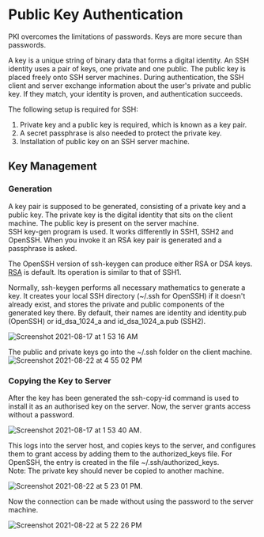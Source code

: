 # Public Key Authentication

PKI overcomes the limitations of passwords. Keys are more secure than passwords. 

A key is a unique string of binary data that forms a digital identity. An SSH identity uses a pair of keys, one private and one public. The public key is  placed freely onto SSH server machines. During authentication, the SSH client and server exchange information about the user's private and public key. If they match, your identity is proven, and authentication succeeds.

The following setup is required for SSH:
1. Private key and a public key is required, which is known as a key pair. 
2. A secret passphrase is also needed to protect the private key.
3. Installation of public key on an SSH server machine.

## Key Management

### Generation
A key pair is supposed to be generated, consisting of a private key and a public key. The private key is the digital identity that sits on the client machine. The public key is present on the server machine.    
SSH key-gen program is used. It works differently in SSH1, SSH2 and OpenSSH. When you invoke it an RSA key pair is generated and a passphrase is asked.  

The OpenSSH version of ssh-keygen can produce either RSA or DSA keys. [RSA](rsa_encryption.md) is default. Its operation is similar to that of SSH1.  

Normally, ssh-keygen performs all necessary mathematics to generate a key. It creates your local SSH directory (~/.ssh for OpenSSH) if it doesn't already exist, and stores the private and public components of the generated key there. By default, their names are identity and identity.pub (OpenSSH) or id_dsa_1024_a and id_dsa_1024_a.pub (SSH2).    

![Screenshot 2021-08-17 at 1 53 16 AM](https://user-images.githubusercontent.com/42912140/130352774-6d32c2ae-e1bf-4335-9f22-65b9ddb58429.png)

The public and private keys go into the ~/.ssh folder on the client machine.    
![Screenshot 2021-08-22 at 4 55 02 PM](https://user-images.githubusercontent.com/42912140/130353315-766e0dca-dacc-4474-8682-cda2485ec6de.png)



### Copying the Key to Server

After the key has been generated the ssh-copy-id command is used to install it as an authorised key on the server. Now, the server grants access without a password.

![Screenshot 2021-08-17 at 1 53 40 AM](https://user-images.githubusercontent.com/42912140/130352802-eb70f95b-2f41-4cec-b9df-ed64fcb0f1db.png).    

This logs into the server host, and copies keys to the server, and configures them to grant access by adding them to the authorized_keys file. For OpenSSH, the entry is created in the file ~/.ssh/authorized_keys.    
Note: The private key should never be copied to another machine.   

![Screenshot 2021-08-22 at 5 23 01 PM](https://user-images.githubusercontent.com/42912140/130354103-18d23e2b-f8d0-4db4-8120-d0778808ce6e.png).  

Now the connection can be made without using the password to the server machine.   

![Screenshot 2021-08-22 at 5 22 26 PM](https://user-images.githubusercontent.com/42912140/130354122-254d881d-e8ac-4a87-9edf-0771293c8a8d.png)




